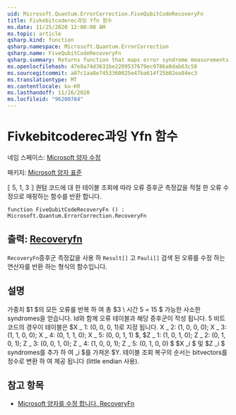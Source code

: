 ```yaml
---
uid: Microsoft.Quantum.ErrorCorrection.FiveQubitCodeRecoveryFn
title: Fivkebitcoderec과잉 Yfn 함수
ms.date: 11/25/2020 12:00:00 AM
ms.topic: article
qsharp.kind: function
qsharp.namespace: Microsoft.Quantum.ErrorCorrection
qsharp.name: FiveQubitCodeRecoveryFn
qsharp.summary: Returns function that maps error syndrome measurements to the appropriate error-correcting Pauli operators by table lookup for the ⟦5, 1, 3⟧ quantum code.
ms.openlocfilehash: 47e8a74d3631be2209537679ec9786a8dab63c58
ms.sourcegitcommit: a87c1aa8e7453360025e47ba614f25b02ea84ec3
ms.translationtype: MT
ms.contentlocale: ko-KR
ms.lasthandoff: 11/26/2020
ms.locfileid: "96200784"
---
```

# <a name="fivequbitcoderecoveryfn-function"></a>Fivkebitcoderec과잉 Yfn 함수

네임 스페이스: [Microsoft 양자 수정](xref:Microsoft.Quantum.ErrorCorrection)

패키지: [Microsoft 양자 표준](https://nuget.org/packages/Microsoft.Quantum.Standard)


⟦ 5, 1, 3 ⟧ 퀀텀 코드에 대 한 테이블 조회에 따라 오류 증후군 측정값을 적절 한 오류 수정으로 매핑하는 함수를 반환 합니다.

```qsharp
function FiveQubitCodeRecoveryFn () : Microsoft.Quantum.ErrorCorrection.RecoveryFn
```


## <a name="output--recoveryfn"></a>출력: [Recoveryfn](xref:Microsoft.Quantum.ErrorCorrection.RecoveryFn)

`RecoveryFn`증후군 측정값을 사용 하 `Result[]` 고 `Pauli[]` 검색 된 오류를 수정 하는 연산자를 반환 하는 형식의 함수입니다.

## <a name="remarks"></a>설명

가중치 $1 $의 모든 오류를 반복 하 여 총 $3 \ 시간 5 = 15 $ 가능한 사소한 syndromes을 얻습니다.
Id와 함께 오류 테이블과 해당 증후군이 작성 됩니다. 5 비트 코드의 경우이 테이블은 $X \_ 1: (0, 0, 0, 1)로 지정 됩니다. X \_ 2: (1, 0, 0, 0); X \_ 3: (1, 1, 0, 0); X \_ 4: (0, 1, 1, 0); X \_ 5: (0, 0, 1, 1) $, $Z \_ 1: (1, 0, 1, 0); Z \_ 2: (0, 1, 0, 1); Z \_ 3: (0, 0, 1, 0); Z \_ 4: (1, 0, 0, 1); Z \_ 5: (0, 1, 0, 0) $ $X _i $ 및 $Z _i $ syndromes를 추가 하 여 _i $를 가져온 $Y. 테이블 조회 복구의 순서는 bitvectors를 정수로 변환 하 여 제공 됩니다 (little endian 사용).

## <a name="see-also"></a>참고 항목

- [Microsoft 양자를 수정 합니다. RecoveryFn](xref:Microsoft.Quantum.ErrorCorrection.RecoveryFn)